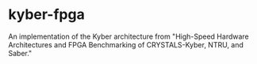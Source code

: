 # kyber-fpga
An implementation of the Kyber architecture from "High-Speed Hardware Architectures and FPGA Benchmarking of CRYSTALS-Kyber, NTRU, and Saber."
